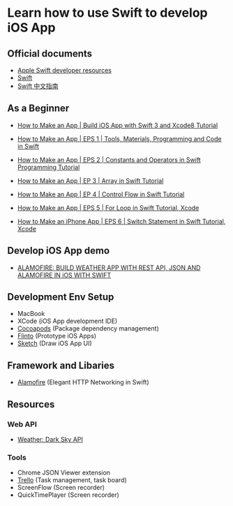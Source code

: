 # Learn how to use Swift to develop iOS App

## Official documents

* [Apple Swift developer resources](https://developer.apple.com/swift/resources/)
* [Swift](https://swift.org/)
* [Swift 中文指南](http://www.swiftguide.cn/)

## As a Beginner

* [How to Make an App | Build iOS App with Swift 3 and Xcode8 Tutorial](https://www.youtube.com/watch?v=S57HUfw9mhM)

* [How to Make an App | EPS 1 | Tools, Materials, Programming and Code in Swift](https://www.youtube.com/watch?v=UN6TVdFJVzU&t=336s)
* [How to Make an App | EPS 2 | Constants and Operators in Swift Programming Tutorial](https://www.youtube.com/watch?v=KBWCxMCqtwU)
* [How to Make an App | EP 3 | Array in Swift Tutorial](https://www.youtube.com/watch?v=IsF_lCzefMc)
* [How to Make an App | EP 4 | Control Flow in Swift Tutorial](https://www.youtube.com/watch?v=Ui2W444aff8)
* [How to Make an App | EPS 5 | For Loop in Swift Tutorial, Xcode](https://www.youtube.com/watch?v=jWaMACvrAlA)
* [How to Make an iPhone App | EPS 6 | Switch Statement in Swift Tutorial, Xcode](https://www.youtube.com/watch?v=Lizss6VvdDc)

## Develop iOS App demo

* [ALAMOFIRE: BUILD WEATHER APP WITH REST API, JSON AND ALAMOFIRE IN iOS WITH SWIFT](https://www.youtube.com/watch?v=sd7d4eoM54U)

## Development Env Setup

* MacBook
* XCode (iOS App development IDE)
* [Cocoapods](https://cocoapods.org/) (Package dependency management)
* [Flinto](https://www.flinto.com/) (Prototype iOS Apps)
* [Sketch](http://sketchapp.com) (Draw iOS App UI)


## Framework and Libaries

* [Alamofire](https://github.com/Alamofire/Alamofire) (Elegant HTTP Networking in Swift)

## Resources

### Web API

* [Weather: Dark Sky API](https://darksky.net/dev)

### Tools

* Chrome JSON Viewer extension
* [Trello](https://trello.com/) (Task management, task board)
* ScreenFlow (Screen recorder)
* QuickTimePlayer (Screen recorder)
